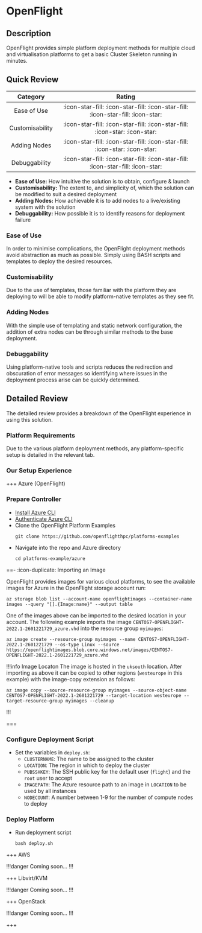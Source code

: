 # OpenFlight

## Description

OpenFlight provides simple platform deployment methods for multiple cloud and virtualisation platforms to get a basic Cluster Skeleton running in minutes.

## Quick Review

|    Category     |                                       Rating                                         |
| :-------------: | :----------------------------------------------------------------------------------: |
| Ease of Use     | :icon-star-fill: :icon-star-fill: :icon-star-fill: :icon-star-fill: :icon-star:      |
| Customisability | :icon-star-fill: :icon-star-fill: :icon-star-fill: :icon-star: :icon-star:           | 
| Adding Nodes    | :icon-star-fill: :icon-star-fill: :icon-star-fill: :icon-star: :icon-star:           |
| Debuggability   | :icon-star-fill: :icon-star-fill: :icon-star-fill: :icon-star-fill: :icon-star:      |


- **Ease of Use:** How intuitive the solution is to obtain, configure & launch
- **Customisability:** The extent to, and simplicity of, which the solution can be modified to suit a desired deployment
- **Adding Nodes:** How achievable it is to add nodes to a live/existing system with the solution
- **Debuggability:** How possible it is to identify reasons for deployment failure

### Ease of Use

In order to minimise complications, the OpenFlight deployment methods avoid abstraction as much as possible. Simply using BASH scripts and templates to deploy the desired resources.

### Customisability

Due to the use of templates, those familiar with the platform they are deploying to will be able to modify platform-native templates as they see fit.

### Adding Nodes

With the simple use of templating and static network configuration, the addition of extra nodes can be through similar methods to the base deployment.

### Debuggability

Using platform-native tools and scripts reduces the redirection and obscuration of error messages so identifying where issues in the deployment process arise can be quickly determined.

## Detailed Review

The detailed review provides a breakdown of the OpenFlight experience in using this solution.

### Platform Requirements

Due to the various platform deployment methods, any platform-specific setup is detailed in the relevant tab. 

### Our Setup Experience

+++ Azure (OpenFlight)

### Prepare Controller

- [Install Azure CLI](https://docs.microsoft.com/en-us/cli/azure/install-azure-cli-linux?pivots=dnf)
- [Authenticate Azure CLI](https://docs.microsoft.com/en-us/cli/azure/get-started-with-azure-cli#how-to-sign-into-the-azure-cli)
- Clone the OpenFlight Platform Examples
  ```shell
  git clone https://github.com/openflighthpc/platforms-examples
  ```
- Navigate into the repo and Azure directory
  ```shell
  cd platforms-example/azure
  ```

==- :icon-duplicate: Importing an Image

OpenFlight provides images for various cloud platforms, to see the available images for Azure in the OpenFlight storage account run:
```shell
az storage blob list --account-name openflightimages --container-name images --query "[].{Image:name}" --output table
```

One of the images above can be imported to the desired location in your account. The following example imports the image `CENTOS7-OPENFLIGHT-2022.1-2601221729_azure.vhd` into the resource group `myimages`:
```shell
az image create --resource-group myimages --name CENTOS7-OPENFLIGHT-2022.1-2601221729 --os-type Linux --source https://openflightimages.blob.core.windows.net/images/CENTOS7-OPENFLIGHT-2022.1-2601221729_azure.vhd
```

!!!info Image Locaton
The image is hosted in the `uksouth` location. After importing as above it can be copied to other regions (`westeurope` in this example) with the image-copy extension as follows:
```shell
az image copy --source-resource-group myimages --source-object-name CENTOS7-OPENFLIGHT-2022.1-2601221729 --target-location westeurope --target-resource-group myimages --cleanup
```
!!!

===

### Configure Deployment Script

- Set the variables in `deploy.sh`:
  - `CLUSTERNAME`: The name to be assigned to the cluster
  - `LOCATION`: The region in which to deploy the cluster
  - `PUBSSHKEY`: The SSH public key for the default user (`flight`) and the `root` user to accept
  - `IMAGEPATH`: The Azure resource path to an image in `LOCATION` to be used by all instances
  - `NODECOUNT`: A number between 1-9 for the number of compute nodes to deploy

### Deploy Platform

- Run deployment script
  ```shell
  bash deploy.sh
  ```

+++ AWS

!!!danger
Coming soon...
!!!

+++ Libvirt/KVM

!!!danger
Coming soon...
!!!

+++ OpenStack

!!!danger
Coming soon...
!!!

+++


